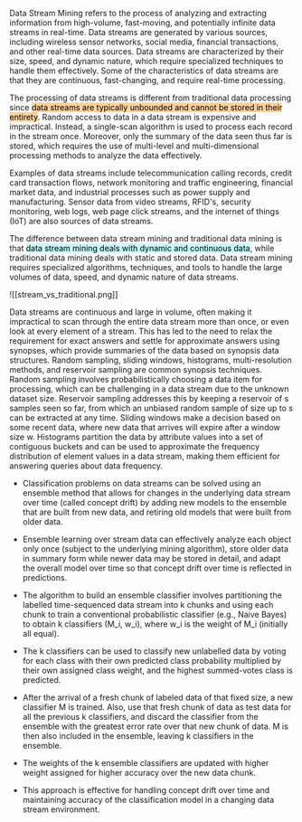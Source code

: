 Data Stream Mining refers to the process of analyzing and extracting information from high-volume, fast-moving, and potentially infinite data streams in real-time. Data streams are generated by various sources, including wireless sensor networks, social media, financial transactions, and other real-time data sources. Data streams are characterized by their size, speed, and dynamic nature, which require specialized techniques to handle them effectively. Some of the characteristics of data streams are that they are continuous, fast-changing, and require real-time processing.

The processing of data streams is different from traditional data processing since <mark style="background: #FFB86CA6;">data streams are typically unbounded and cannot be stored in their entirety</mark>. Random access to data in a data stream is expensive and impractical. Instead, a single-scan algorithm is used to process each record in the stream once. Moreover, only the summary of the data seen thus far is stored, which requires the use of multi-level and multi-dimensional processing methods to analyze the data effectively.

Examples of data streams include telecommunication calling records, credit card transaction flows, network monitoring and traffic engineering, financial market data, and industrial processes such as power supply and manufacturing. Sensor data from video streams, RFID's, security monitoring, web logs, web page click streams, and the internet of things (IoT) are also sources of data streams.

The difference between data stream mining and traditional data mining is that <mark style="background: #ABF7F7A6;">data stream mining deals with dynamic and continuous data</mark>, while traditional data mining deals with static and stored data. Data stream mining requires specialized algorithms, techniques, and tools to handle the large volumes of data, speed, and dynamic nature of data streams.

![[stream_vs_traditional.png]]


Data streams are continuous and large in volume, often making it impractical to scan through the entire data stream more than once, or even look at every element of a stream. This has led to the need to relax the requirement for exact answers and settle for approximate answers using synopses, which provide summaries of the data based on synopsis data structures. Random sampling, sliding windows, histograms, multi-resolution methods, and reservoir sampling are common synopsis techniques. Random sampling involves probabilistically choosing a data item for processing, which can be challenging in a data stream due to the unknown dataset size. Reservoir sampling addresses this by keeping a reservoir of s samples seen so far, from which an unbiased random sample of size up to s can be extracted at any time. Sliding windows make a decision based on some recent data, where new data that arrives will expire after a window size w. Histograms partition the data by attribute values into a set of contiguous buckets and can be used to approximate the frequency distribution of element values in a data stream, making them efficient for answering queries about data frequency.

-   Classification problems on data streams can be solved using an ensemble method that allows for changes in the underlying data stream over time (called concept drift) by adding new models to the ensemble that are built from new data, and retiring old models that were built from older data.
    
-   Ensemble learning over stream data can effectively analyze each object only once (subject to the underlying mining algorithm), store older data in summary form while newer data may be stored in detail, and adapt the overall model over time so that concept drift over time is reflected in predictions.
    
-   The algorithm to build an ensemble classifier involves partitioning the labelled time-sequenced data stream into k chunks and using each chunk to train a conventional probabilistic classifier (e.g., Naive Bayes) to obtain k classifiers (M_i, w_i), where w_i is the weight of M_i (initially all equal).
    
-   The k classifiers can be used to classify new unlabelled data by voting for each class with their own predicted class probability multiplied by their own assigned class weight, and the highest summed-votes class is predicted.
    
-   After the arrival of a fresh chunk of labeled data of that fixed size, a new classifier M is trained. Also, use that fresh chunk of data as test data for all the previous k classifiers, and discard the classifier from the ensemble with the greatest error rate over that new chunk of data. M is then also included in the ensemble, leaving k classifiers in the ensemble.
    
-   The weights of the k ensemble classifiers are updated with higher weight assigned for higher accuracy over the new data chunk.
    
-   This approach is effective for handling concept drift over time and maintaining accuracy of the classification model in a changing data stream environment.
